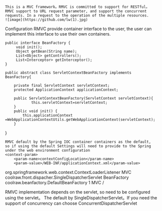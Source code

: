     This is a MVC framework。RMVC is committed to support for RESTful。
    RMVC support to URL request parameter, and support the concurrent requests. In a request to the operation of the multiple resources.
    ![image](https://github.com/lw(1).jpg)
Configuration
    RMVC provide container interface to the user, the user can implement this interface to use their own containers.
    
    public interface BeanFactory {
	     void init();
	     Object getBean(String name);
	     List<Object> getControllers();
	     List<Interceptor> getInterceptor();
    }
    
    public abstract class ServletContextBeanFactory implements BeanFactory{

	    private final ServletContext servletContext;
	    protected ApplicationContext applicationContext;
	
	    public ServletContextBeanFactory(ServletContext servletContext){
		        this.servletContext=servletContext;
	    }
	    public void init() {
		    this.applicationContext =WebApplicationContextUtils.getWebApplicationContext(servletContext);
	    }
}

    RMVC default by the Spring IOC container containers as the default, 
    so if using the default Settings will need to provide to the Spring under the web environment configuration
    <context-param>
        <param-name>contextConfigLocation</param-name>
        <param-value>/WEB-INF/applicationContext.xml</param-value>
  </context-param>
  <listener>
        <listener-class>org.springframework.web.context.ContextLoaderListener</listener-class>
  </listener>
  <servlet>
        <servlet-name>MVC</servlet-name>
        <servlet-class>coolraw.front.dispacher.SingleDispatcherServlet</servlet-class>
        <init-param>
            <param-name>BeanFactory</param-name>
            <param-value>coolraw.beanfactory.DefaultBeanFactory</param-value>
        </init-param>
    <load-on-startup>1</load-on-startup>
  </servlet>
  <servlet-mapping>
        <servlet-name>MVC</servlet-name>
        <url-pattern>/</url-pattern>
  </servlet-mapping>
  
  RMVC implementation depends on the servlet, so need to be configured using the servlet。
  The default by SingleDispatcherServlet。If you need the support of concurrency can choose ConcurrentDispatcherServlet
    
